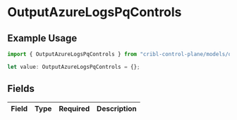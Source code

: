 # OutputAzureLogsPqControls

## Example Usage

```typescript
import { OutputAzureLogsPqControls } from "cribl-control-plane/models/operations";

let value: OutputAzureLogsPqControls = {};
```

## Fields

| Field       | Type        | Required    | Description |
| ----------- | ----------- | ----------- | ----------- |